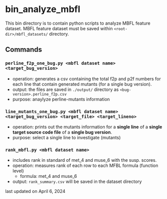# bin_analyze_mbfl
This bin directory is to contain python scripts to analyze MBFL feature dataset. MBFL feature dataset must be saved within ``<root-dir>/mbfl_datasets/`` directory.


## Commands


### ``perline_f2p_one_bug.py <mbfl dataset name> <target_bug_version>``
* operation: generates a csv containing the total f2p and p2f numbers for each line that contain generated mutants (for a single bug version).
* output: the files are saved in ``./output/`` directory as ``<bug-version>.perline_f2p.csv``
* purpose: anaylyze perline-mutants information


### ``line_mutants_one_bug.py <mbfl dataset name> <target_bug_version> <target_file> <target_lineno>``
* operation: prints out the mutants information for a **single line** of a **single target source code file** of a **single bug version**.
* purpose: select a single line to investigate (mutants)


### ``rank_mbfl.py <mbfl dataset name>``
* includes rank in standard of met_4 and muse_6 with the susp. scores.
* operation: measures rank of each row to each MFBL formula (function level)
    * formula: met_4 and muse_6
* output: ``rank_summary.csv`` will be saved in the dataset directory


last updated on April 6, 2024
